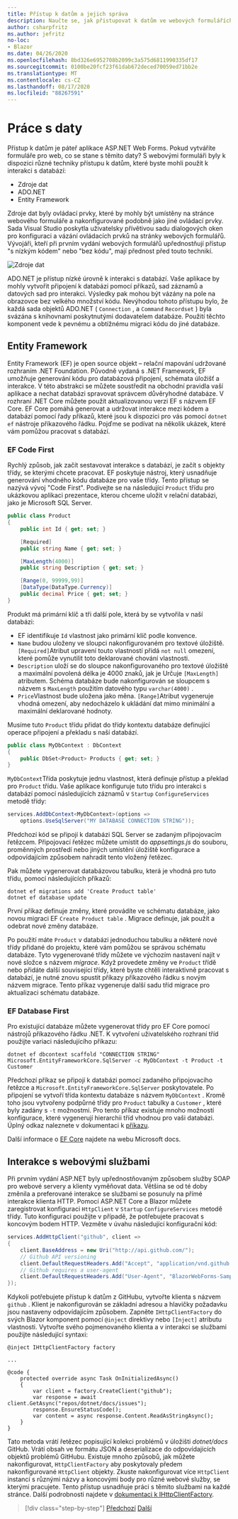 ```yaml
---
title: Přístup k datům a jejich správa
description: Naučte se, jak přistupovat k datům ve webových formulářích ASP.NET a pracovat s nimi Blazor .
author: csharpfritz
ms.author: jefritz
no-loc:
- Blazor
ms.date: 04/26/2020
ms.openlocfilehash: 8bd326e6952708b2099c3a575d6811990335df17
ms.sourcegitcommit: 0100be20fcf23f61dab672deced70059ed71bb2e
ms.translationtype: MT
ms.contentlocale: cs-CZ
ms.lasthandoff: 08/17/2020
ms.locfileid: "88267591"
---
```

# <a name="work-with-data"></a>Práce s daty

Přístup k datům je páteř aplikace ASP.NET Web Forms. Pokud vytváříte formuláře pro web, co se stane s těmito daty? S webovými formuláři byly k dispozici různé techniky přístupu k datům, které byste mohli použít k interakci s databází:

- Zdroje dat
- ADO.NET
- Entity Framework

Zdroje dat byly ovládací prvky, které by mohly být umístěny na stránce webového formuláře a nakonfigurované podobně jako jiné ovládací prvky. Sada Visual Studio poskytla uživatelsky přívětivou sadu dialogových oken pro konfiguraci a vázání ovládacích prvků na stránky webových formulářů. Vývojáři, kteří při prvním vydání webových formulářů upřednostňují přístup "s nízkým kódem" nebo "bez kódu", mají přednost před touto technikí.

![Zdroje dat](media/data/datasources.png)

ADO.NET je přístup nízké úrovně k interakci s databází. Vaše aplikace by mohly vytvořit připojení k databázi pomocí příkazů, sad záznamů a datových sad pro interakci. Výsledky pak mohou být vázány na pole na obrazovce bez velkého množství kódu. Nevýhodou tohoto přístupu bylo, že každá sada objektů ADO.NET ( `Connection` , a `Command` `Recordset` ) byla svázána s knihovnami poskytnutými dodavatelem databáze. Použití těchto komponent vede k pevnému a obtížnému migraci kódu do jiné databáze.

## <a name="entity-framework"></a>Entity Framework

Entity Framework (EF) je open source objekt – relační mapování udržované rozhraním .NET Foundation. Původně vydaná s .NET Framework, EF umožňuje generování kódu pro databázová připojení, schémata úložišť a interakce. V této abstrakci se můžete soustředit na obchodní pravidla vaší aplikace a nechat databázi spravovat správcem důvěryhodné databáze. V rozhraní .NET Core můžete použít aktualizovanou verzi EF s názvem EF Core. EF Core pomáhá generovat a udržovat interakce mezi kódem a databází pomocí řady příkazů, které jsou k dispozici pro vás pomocí `dotnet ef` nástroje příkazového řádku. Pojďme se podívat na několik ukázek, které vám pomůžou pracovat s databází.

### <a name="ef-code-first"></a>EF Code First

Rychlý způsob, jak začít sestavovat interakce s databází, je začít s objekty třídy, se kterými chcete pracovat. EF poskytuje nástroj, který usnadňuje generování vhodného kódu databáze pro vaše třídy. Tento přístup se nazývá vývoj "Code First". Podívejte se na následující `Product` třídu pro ukázkovou aplikaci prezentace, kterou chceme uložit v relační databázi, jako je Microsoft SQL Server.

```csharp
public class Product
{
    public int Id { get; set; }

    [Required]
    public string Name { get; set; }

    [MaxLength(4000)]
    public string Description { get; set; }

    [Range(0, 99999,99)]
    [DataType(DataType.Currency)]
    public decimal Price { get; set; }
}
```

Produkt má primární klíč a tři další pole, která by se vytvořila v naší databázi:  

- EF identifikuje `Id` vlastnost jako primární klíč podle konvence.
- `Name` budou uloženy ve sloupci nakonfigurovaném pro textové úložiště. `[Required]`Atribut upravení touto vlastností přidá `not null` omezení, které pomůže vynutilit toto deklarované chování vlastnosti.
- `Description` uloží se do sloupce nakonfigurovaného pro textové úložiště a maximální povolená délka je 4000 znaků, jak je Určuje `[MaxLength]` atributem. Schéma databáze bude nakonfigurován se sloupcem s názvem s `MaxLength` použitím datového typu `varchar(4000)` .
- `Price`Vlastnost bude uložena jako měna. `[Range]`Atribut vygeneruje vhodná omezení, aby nedocházelo k ukládání dat mimo minimální a maximální deklarované hodnoty.

Musíme tuto `Product` třídu přidat do třídy kontextu databáze definující operace připojení a překladu s naší databází.

```csharp
public class MyDbContext : DbContext
{
    public DbSet<Product> Products { get; set; }
}
```

`MyDbContext`Třída poskytuje jednu vlastnost, která definuje přístup a překlad pro `Product` třídu.  Vaše aplikace konfiguruje tuto třídu pro interakci s databází pomocí následujících záznamů v `Startup` `ConfigureServices` metodě třídy:

```csharp
services.AddDbContext<MyDbContext>(options =>
    options.UseSqlServer("MY DATABASE CONNECTION STRING"));
```

Předchozí kód se připojí k databázi SQL Server se zadaným připojovacím řetězcem. Připojovací řetězec můžete umístit do *appsettings.js* do souboru, proměnných prostředí nebo jiných umístění úložiště konfigurace a odpovídajícím způsobem nahradit tento vložený řetězec.

Pak můžete vygenerovat databázovou tabulku, která je vhodná pro tuto třídu, pomocí následujících příkazů:

```dotnetcli
dotnet ef migrations add 'Create Product table'
dotnet ef database update
```

První příkaz definuje změny, které provádíte ve schématu databáze, jako novou migraci EF `Create Product table` .  Migrace definuje, jak použít a odebrat nové změny databáze.

Po použití máte `Product` v databázi jednoduchou tabulku a některé nové třídy přidané do projektu, které vám pomůžou se správou schématu databáze.  Tyto vygenerované třídy můžete ve výchozím nastavení najít v nové složce s názvem *migrace*.  Když provedete změny ve `Product` třídě nebo přidáte další související třídy, které byste chtěli interaktivně pracovat s databází, je nutné znovu spustit příkazy příkazového řádku s novým názvem migrace.  Tento příkaz vygeneruje další sadu tříd migrace pro aktualizaci schématu databáze.

### <a name="ef-database-first"></a>EF Database First

Pro existující databáze můžete vygenerovat třídy pro EF Core pomocí nástrojů příkazového řádku .NET. K vytvoření uživatelského rozhraní tříd použijte variaci následujícího příkazu:

```dotnetcli
dotnet ef dbcontext scaffold "CONNECTION STRING" Microsoft.EntityFrameworkCore.SqlServer -c MyDbContext -t Product -t Customer
```

Předchozí příkaz se připojí k databázi pomocí zadaného připojovacího řetězce a `Microsoft.EntityFrameworkCore.SqlServer` poskytovatele. Po připojení se vytvoří třída kontextu databáze s názvem `MyDbContext` . Kromě toho jsou vytvořeny podpůrné třídy pro `Product` tabulky a `Customer` , které byly zadány s `-t` možnostmi. Pro tento příkaz existuje mnoho možností konfigurace, které vygenerují hierarchii tříd vhodnou pro vaši databázi. Úplný odkaz naleznete v dokumentaci k [příkazu](/ef/core/miscellaneous/cli/dotnet#dotnet-ef-dbcontext-scaffold).

Další informace o [EF Core](/ef/core/) najdete na webu Microsoft docs.

## <a name="interact-with-web-services"></a>Interakce s webovými službami

Při prvním vydání ASP.NET byly upřednostňovaným způsobem služby SOAP pro webové servery a klienty vyměňovat data. Většina se od té doby změnila a preferované interakce se službami se posunuly na přímé interakce klienta HTTP. Pomocí ASP.NET Core a Blazor můžete zaregistrovat konfiguraci `HttpClient` v `Startup` `ConfigureServices` metodě třídy. Tuto konfiguraci použijte v případě, že potřebujete pracovat s koncovým bodem HTTP. Vezměte v úvahu následující konfigurační kód:

```csharp
services.AddHttpClient("github", client =>
{
    client.BaseAddress = new Uri("http://api.github.com/");
    // Github API versioning
    client.DefaultRequestHeaders.Add("Accept", "application/vnd.github.v3+json");
    // Github requires a user-agent
    client.DefaultRequestHeaders.Add("User-Agent", "BlazorWebForms-Sample");
});
```

Kdykoli potřebujete přístup k datům z GitHubu, vytvořte klienta s názvem `github` . Klient je nakonfigurován se základní adresou a hlavičky požadavku jsou nastaveny odpovídajícím způsobem. Zapněte `IHttpClientFactory` do svých Blazor komponent pomocí `@inject` direktivy nebo `[Inject]` atributu vlastnosti. Vytvořte svého pojmenovaného klienta a v interakci se službami použijte následující syntaxi:

```razor
@inject IHttpClientFactory factory

...

@code {
    protected override async Task OnInitializedAsync()
    {
        var client = factory.CreateClient("github");
        var response = await client.GetAsync("repos/dotnet/docs/issues");
        response.EnsureStatusCode();
        var content = async response.Content.ReadAsStringAsync();
    }
}
```

Tato metoda vrátí řetězec popisující kolekci problémů v úložišti *dotnet/docs* GitHub. Vrátí obsah ve formátu JSON a deserializace do odpovídajících objektů problémů GitHubu. Existuje mnoho způsobů, jak můžete nakonfigurovat, `HttpClientFactory` aby poskytovaly předem nakonfigurované `HttpClient` objekty. Zkuste nakonfigurovat více `HttpClient` instancí s různými názvy a koncovými body pro různé webové služby, se kterými pracujete. Tento přístup usnadňuje práci s těmito službami na každé stránce. Další podrobnosti najdete v [dokumentaci k IHttpClientFactory](/aspnet/core/fundamentals/http-requests).

>[!div class="step-by-step"]
>[Předchozí](forms-validation.md) 
> [Další](middleware.md)
